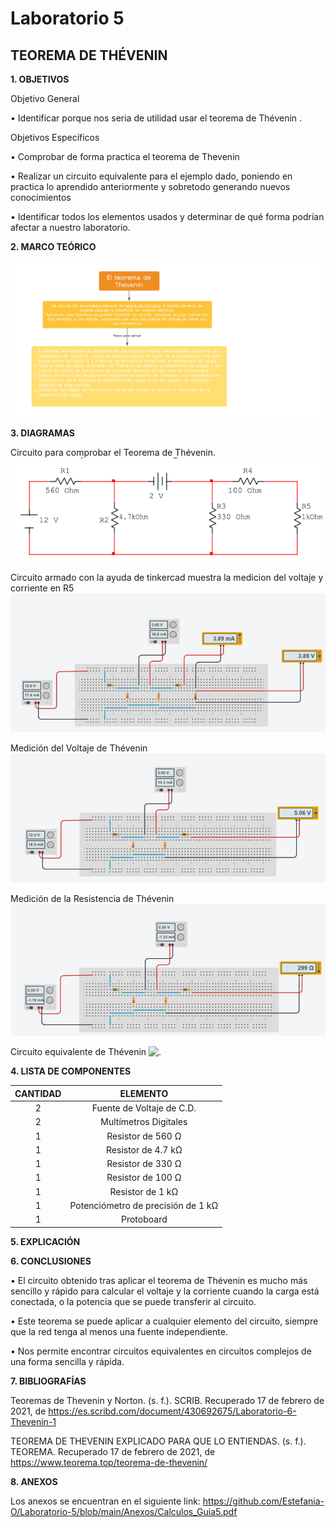 # Laboratorio 5

## TEOREMA DE THÉVENIN

**1. OBJETIVOS**

Objetivo General

•	Identificar porque nos seria de utilidad usar el teorema de Thévenin .

Objetivos Específicos 

•	Comprobar de forma practica el teorema de Thevenin

•	Realizar un circuito equivalente para el ejemplo dado, poniendo en practica lo aprendido anteriormente y sobretodo generando nuevos conocimientos 

•	Identificar todos los elementos usados y determinar de qué forma podrían afectar a nuestro laboratorio.


**2. MARCO TEÓRICO**

![.](https://github.com/Estefania-O/Laboratorio-5/blob/main/img/Mapa_Teorema_Thevenin.png)

**3. DIAGRAMAS**

Circuito para comprobar el Teorema de Thévenin.
![.](https://github.com/Estefania-O/Laboratorio-5/blob/main/img/Circuito_practica.png)

Circuito armado con la ayuda de tinkercad muestra la medicion del voltaje y corriente en R5
![.](https://github.com/Estefania-O/Laboratorio-5/blob/main/img/Circuito_original.png)

Medición del Voltaje de Thévenin
![.](https://github.com/Estefania-O/Laboratorio-5/blob/main/img/Circuito_VTH.png)

Medición de la Resistencia de Thévenin
![.](https://github.com/Estefania-O/Laboratorio-5/blob/main/img/Circuito_RTH.png)

Circuito equivalente de Thévenin
![.](https://github.com/Estefania-O/Laboratorio-5/blob/main/img/Circuito_Th%C3%A9venin.png)

**4. LISTA DE COMPONENTES**

|**CANTIDAD**|**ELEMENTO**|
|:---:|:---:|
|2|Fuente de Voltaje de C.D.|
|2|Multímetros Digitales|
|1|Resistor de 560 Ω|
|1|Resistor de 4.7 kΩ|
|1|Resistor de 330 Ω|
|1|Resistor de 100 Ω|
|1|Resistor de 1 kΩ|
|1|Potenciómetro de precisión de 1 kΩ|
|1|Protoboard|

**5. EXPLICACIÓN**



**6. CONCLUSIONES**

•	El circuito obtenido tras aplicar el teorema de Thévenin es mucho más sencillo y rápido para calcular el voltaje y la corriente cuando la carga está conectada, o la potencia que se puede transferir al circuito.

•	Este teorema se puede aplicar a cualquier elemento del circuito, siempre que la red tenga al menos una fuente independiente.

•	Nos permite encontrar circuitos equivalentes en circuitos complejos de una forma sencilla y rápida.

**7. BIBLIOGRAFÍAS**

Teoremas de Thevenin y Norton. (s. f.). SCRIB. Recuperado 17 de febrero de 2021, de https://es.scribd.com/document/430692675/Laboratorio-6-Thevenin-1

TEOREMA DE THEVENIN EXPLICADO PARA QUE LO ENTIENDAS. (s. f.). TEOREMA. Recuperado 17 de febrero de 2021, de https://www.teorema.top/teorema-de-thevenin/

**8. ANEXOS**

Los anexos se encuentran en el siguiente link: https://github.com/Estefania-O/Laboratorio-5/blob/main/Anexos/Calculos_Guia5.pdf
